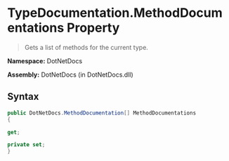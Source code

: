 # TypeDocumentation.MethodDocumentations Property
> Gets a list of methods for the current type.

**Namespace:** DotNetDocs

**Assembly:** DotNetDocs (in DotNetDocs.dll)
## Syntax
```csharp
public DotNetDocs.MethodDocumentation[] MethodDocumentations
{

get;

private set;
}
```
